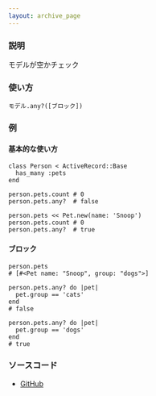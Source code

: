 ```yaml
---
layout: archive_page
---
```

### 説明
モデルが空かチェック

### 使い方
    モデル.any?([ブロック])

### 例
#### 基本的な使い方
    class Person < ActiveRecord::Base
      has_many :pets
    end

    person.pets.count # 0
    person.pets.any?  # false

    person.pets << Pet.new(name: 'Snoop')
    person.pets.count # 0
    person.pets.any?  # true

#### ブロック
    person.pets
    # [#<Pet name: "Snoop", group: "dogs">]

    person.pets.any? do |pet|
      pet.group == 'cats'
    end
    # false

    person.pets.any? do |pet|
      pet.group == 'dogs'
    end
    # true

### ソースコード
* [GitHub](https://github.com/rails/rails/blob/ac30e389ecfa0e26e3d44c1eda8488ddf63b3ecc/activerecord/lib/active_record/associations/collection_proxy.rb#L871)